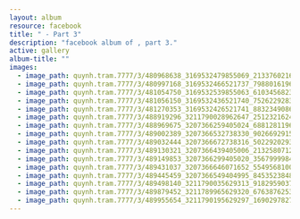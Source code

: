 ```yaml
---
layout: album
resource: facebook
title: " - Part 3"
description: "facebook album of , part 3."
active: gallery
album-title: ""
images:
  - image_path: quynh.tram.7777/3/480968638_3169532479855069_2133760216403877304_n.jpg
  - image_path: quynh.tram.7777/3/480997168_3169532466521737_7988016196962444854_n.jpg
  - image_path: quynh.tram.7777/3/481054750_3169532539855063_6103456823467345644_n.jpg
  - image_path: quynh.tram.7777/3/481056150_3169532436521740_7526229283901459678_n.jpg
  - image_path: quynh.tram.7777/3/481270353_3169532426521741_8832349086062308393_n.jpg
  - image_path: quynh.tram.7777/3/488919296_3211790028962647_2512321624922346351_n.jpg
  - image_path: quynh.tram.7777/3/488969675_3207366259405024_6881281196806079104_n.jpg
  - image_path: quynh.tram.7777/3/489002389_3207366532738330_9026692915053246728_n.jpg
  - image_path: quynh.tram.7777/3/489032444_3207366672738316_5022920293474599183_n.jpg
  - image_path: quynh.tram.7777/3/489130321_3207366439405006_2132580712045418138_n.jpg
  - image_path: quynh.tram.7777/3/489149853_3207366299405020_3567999984103754687_n.jpg
  - image_path: quynh.tram.7777/3/489431037_3207366646071652_5549568100580759106_n.jpg
  - image_path: quynh.tram.7777/3/489445459_3207366549404995_8453523848496908144_n.jpg
  - image_path: quynh.tram.7777/3/489498140_3211790035629313_9182959037402463149_n.jpg
  - image_path: quynh.tram.7777/3/489879452_3211789965629320_6763876253048822453_n.jpg
  - image_path: quynh.tram.7777/3/489955654_3211790195629297_1690297827865621994_n.jpg
---
```

